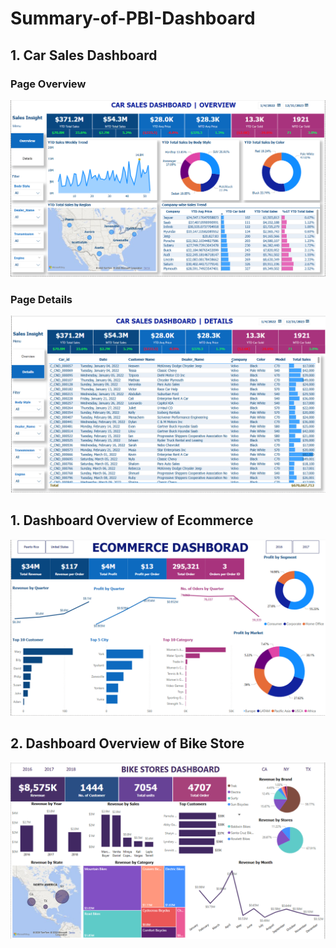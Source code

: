 # Summary-of-PBI-Dashboard

## 1. Car Sales Dashboard
### Page Overview
![markdown](https://github.com/PhungThien63f/Car-Sales-Analyst/blob/main/Overview_page.png)

### Page Details
 ![markdown](https://github.com/PhungThien63f/Car-Sales-Analyst/blob/main/Details_page.png)

## 1. Dashboard Overview of Ecommerce
  ![powerbi_1](https://github.com/PhungThien63f/Ecommerce/blob/main/PBI.png)

## 2. Dashboard Overview of Bike Store
   ![powerbi](https://github.com/PhungThien63f/BikeStores/blob/main/images/Screenshot%202025-03-15%20005956.png)
